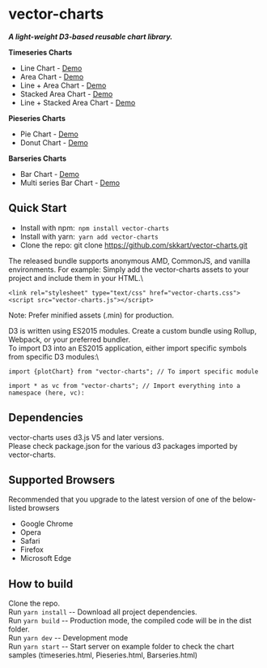 # vector-charts
***A light-weight D3-based reusable chart library.***


**Timeseries Charts**
* Line Chart - [Demo](https://jsfiddle.net/46jtemnd/2/)
* Area Chart - [Demo](https://jsfiddle.net/46jtemnd/3/)
* Line + Area Chart - [Demo](https://jsfiddle.net/38q9n1vx/)
* Stacked Area Chart - [Demo](https://jsfiddle.net/46jtemnd/4/)
* Line + Stacked Area Chart - [Demo](https://jsfiddle.net/1scrhgb8/)

**Pieseries Charts**
* Pie Chart - [Demo](https://jsfiddle.net/46jtemnd/5/)
* Donut Chart - [Demo](https://jsfiddle.net/46jtemnd/6/)

**Barseries Charts**
* Bar Chart - [Demo](https://jsfiddle.net/46jtemnd/8/)
* Multi series Bar Chart - [Demo](https://jsfiddle.net/46jtemnd/7/)



## Quick Start
* Install with npm:``` npm install vector-charts```
* Install with yarn:``` yarn add vector-charts```
* Clone the repo: git clone https://github.com/skkart/vector-charts.git

The released bundle supports anonymous AMD, CommonJS, and vanilla environments. 
For example:
Simply add the vector-charts assets to your project and include them in your HTML.\
```
<link rel="stylesheet" type="text/css" href="vector-charts.css">
<script src="vector-charts.js"></script>

```
Note: Prefer minified assets (.min) for production.

D3 is written using ES2015 modules. Create a custom bundle using Rollup, Webpack, or your preferred bundler. \
To import D3 into an ES2015 application, either import specific symbols from specific D3 modules:\
```
import {plotChart} from "vector-charts"; // To import specific module

import * as vc from "vector-charts"; // Import everything into a namespace (here, vc):

```

## Dependencies
vector-charts uses d3.js V5 and later versions. \
Please check package.json for the various d3 packages imported by vector-charts.


## Supported Browsers
Recommended that you upgrade to the latest version of one of the below-listed browsers
- Google Chrome
- Opera
- Safari
- Firefox
- Microsoft Edge

## How to build
Clone the repo.\
Run ```yarn install``` -- Download all project dependencies.\
Run ```yarn build``` -- Production mode, the compiled code will be in the dist folder.\
Run ```yarn dev``` -- Development mode\
Run ```yarn start``` -- Start server on example folder to check the chart samples (timeseries.html, Pieseries.html, Barseries.html)


